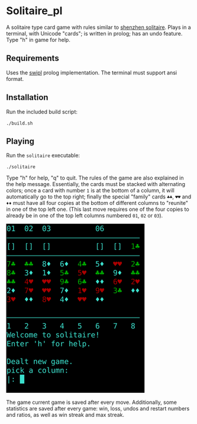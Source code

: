 # Solitaire_pl

A solitaire type card game with rules similar to [shenzhen solitaire](https://zachtronics.itch.io/shenzhen-solitaire). Plays in a terminal, with Unicode "cards"; is written in prolog; has an undo feature. Type "h" in game for help.

## Requirements

Uses the [swipl](https://www.swi-prolog.org/download/stable) prolog implementation. The terminal must support ansi format.

## Installation

Run the included build script:

    ./build.sh
    
## Playing

Run the `solitaire` executable:

    ./solitaire

Type "h" for help, "q" to quit. The rules of the game are also explained in the help message. Essentially, the cards must be stacked with alternating colors; once a card with number `1` is at the bottom of a column, it will automatically go to the top right; finally the special "family" cards `♣♣`, `♥♥` and `♦♦` must have all four copies at the bottom of different columns to "reunite" in one of the top left one. (This last move requires one of the four copies to already be in one of the top left columns numbered `01`, `02` or `03`).

![screenshot showing the starting screen](screenshot.png)

The game current game is saved after every move. Additionally, some statistics are saved after every game: win, loss, undos and restart numbers and ratios, as well as win streak and max streak.
